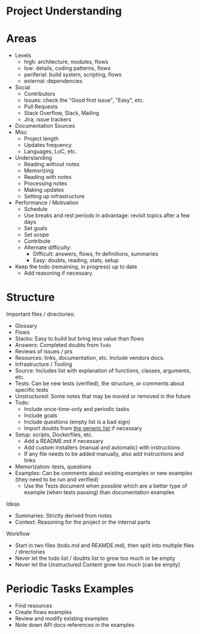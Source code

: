 # Project Understanding

# Areas

- Levels
    - high: architecture, modules, flows
    - low: details, coding patterns, flows
    - periferial: build system, scripting, flows
    - external: dependencies
- Social
    - Contributors
    - Issues: check the "Good first issue", "Easy", etc.
    - Pull Requests
    - Stack Overflow, Slack, Mailing
    - Jira, issue trackers
- Documentation Sources
- Misc
    - Project length
    - Updates frequency
    - Languages, LoC, etc.
- Understanding
    - Reading without notes
    - Memorizing
    - Reading with notes
    - Processing notes
    - Making updates
    - Setting up infrastructure
- Performance / Motivation
    - Schedule
    - Use breaks and rest periods in advantage: revisit topics after a few days
    - Set goals
    - Set scope
    - Contribute
    - Alternate difficulty:
        - Difficult: answers, flows, fn definitions, summaries
        - Easy: doubts, reading, stats, setup
- Keep the todo (remaining, in progress) up to date
    - Add reasoning if necessary

# Structure

Important files / directories:

- Glossary
- Flows
- Stacks: Easy to build but bring less value than flows
- Answers: Completed doubts from `Todo`
- Reviews of issues / prs
- Resources: links, documentation, etc. Include vendors docs.
- Infrastructure / Tooling
- Source: Includes list with explanation of functions, classes, arguments, etc.
- Tests: Can be new tests (verified), the structure, or comments about specific tests
- Unstructured: Some notes that may be moved or removed in the future
- Todo:
    - Include once-time-only and periodic tasks
    - Include goals
    - Include questions (empty list is a bad sign)
    - Import doubts from [the generic list](./doubts.md) if necessary
- Setup: scripts, Dockerfiles, etc.
    - Add a README.md if necessary
    - Add custom installers (manual and automatic) with instructions
    - If any file needs to be added manually, also add instructions and links
- Memorization: tests, questions
- Examples: Can be comments about existing examples or new examples (they need to be run and verified)
    - Use the Tests document when possible which are a better type of example
    (when tests passing) than documentation examples

Ideas

- Summaries: Strictly derived from notes
- Context: Reasoning for the project or the internal parts

Workflow

- Start in two files (todo.md and REAMDE.md), then split into multiple files / directories
- Never let the todo list / doubts list to grow too much or be empty
- Never let the Unstructured Content grow too much (can be empty)

# Periodic Tasks Examples

- Find resources
- Create flows examples
- Review and modify existing examples
- Note down API docs references in the examples
